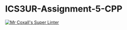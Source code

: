 # ICS3UR-Assignment-5-CPP

[![Mr Coxall's Super Linter](https://github.com/KaitlynIp64/ICS3UR-Assignment-5-CPP/workflows/Mr%20Coxall's%20Super%20Linter/badge.svg)](https://github.com/KaitlynIp64/ICS3UR-Assignment-5-CPP/actions/)
